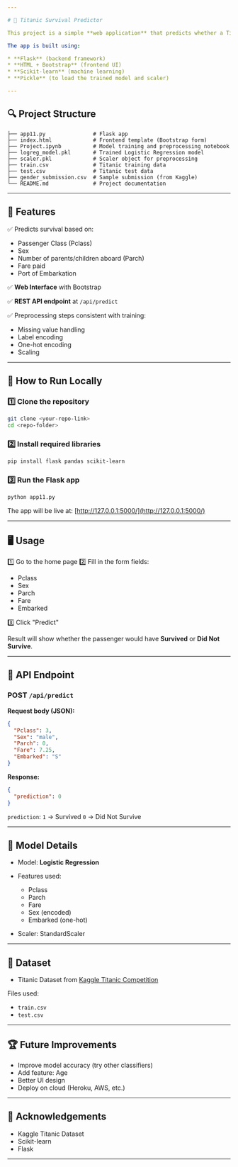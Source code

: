 ```yaml
---

# 🚢 Titanic Survival Predictor

This project is a simple **web application** that predicts whether a Titanic passenger would have survived or not based on user input. It uses a **logistic regression model** trained on the Titanic dataset from Kaggle.

The app is built using:

* **Flask** (backend framework)
* **HTML + Bootstrap** (frontend UI)
* **Scikit-learn** (machine learning)
* **Pickle** (to load the trained model and scaler)

---
```


## 🔍 Project Structure

```
├── app11.py               # Flask app
├── index.html             # Frontend template (Bootstrap form)
├── Project.ipynb          # Model training and preprocessing notebook
├── logreg_model.pkl       # Trained Logistic Regression model
├── scaler.pkl             # Scaler object for preprocessing
├── train.csv              # Titanic training data
├── test.csv               # Titanic test data
├── gender_submission.csv  # Sample submission (from Kaggle)
└── README.md              # Project documentation
```

---

## 🌟 Features

✅ Predicts survival based on:

* Passenger Class (Pclass)
* Sex
* Number of parents/children aboard (Parch)
* Fare paid
* Port of Embarkation

✅ **Web Interface** with Bootstrap

✅ **REST API endpoint** at `/api/predict`

✅ Preprocessing steps consistent with training:

* Missing value handling
* Label encoding
* One-hot encoding
* Scaling

---

## 🚀 How to Run Locally

### 1️⃣ Clone the repository

```bash
git clone <your-repo-link>
cd <repo-folder>
```

### 2️⃣ Install required libraries

```bash
pip install flask pandas scikit-learn
```

### 3️⃣ Run the Flask app

```bash
python app11.py
```

The app will be live at:
[http://127.0.0.1:5000/](http://127.0.0.1:5000/)

---

## 🖥️ Usage

1️⃣ Go to the home page
2️⃣ Fill in the form fields:

* Pclass
* Sex
* Parch
* Fare
* Embarked

3️⃣ Click "Predict"

Result will show whether the passenger would have **Survived** or **Did Not Survive**.

---

## 📡 API Endpoint

### POST `/api/predict`

**Request body (JSON):**

```json
{
  "Pclass": 3,
  "Sex": "male",
  "Parch": 0,
  "Fare": 7.25,
  "Embarked": "S"
}
```

**Response:**

```json
{
  "prediction": 0
}
```

`prediction`:
`1` → Survived
`0` → Did Not Survive

---

## 🤖 Model Details

* Model: **Logistic Regression**
* Features used:

  * Pclass
  * Parch
  * Fare
  * Sex (encoded)
  * Embarked (one-hot)
* Scaler: StandardScaler

---

## 📂 Dataset

* Titanic Dataset from [Kaggle Titanic Competition](https://www.kaggle.com/c/titanic)

Files used:

* `train.csv`
* `test.csv`

---

## 🏆 Future Improvements

* Improve model accuracy (try other classifiers)
* Add feature: Age
* Better UI design
* Deploy on cloud (Heroku, AWS, etc.)

---

## 🙏 Acknowledgements

* Kaggle Titanic Dataset
* Scikit-learn
* Flask

---
